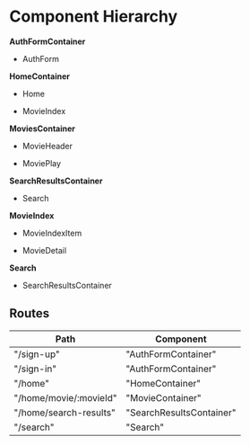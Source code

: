 # Component Hierarchy

**AuthFormContainer**
 - AuthForm

**HomeContainer**
 - Home
  * MovieIndex

**MoviesContainer**
 - MovieHeader
  * MoviePlay

**SearchResultsContainer**
 - Search

**MovieIndex**
 - MovieIndexItem
  + MovieDetail

**Search**
- SearchResultsContainer


## Routes

|Path   | Component   |
|-------|-------------|
| "/sign-up" | "AuthFormContainer" |
| "/sign-in" | "AuthFormContainer" |
| "/home" | "HomeContainer" |
| "/home/movie/:movieId" | "MovieContainer" |
| "/home/search-results" | "SearchResultsContainer"
| "/search" | "Search" |
